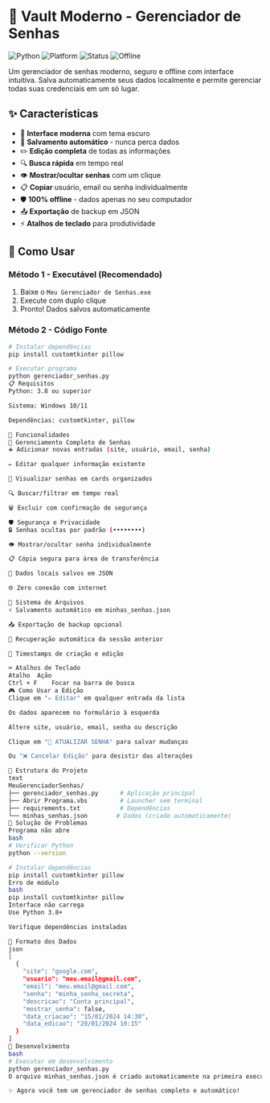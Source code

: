 # 🔐 Vault Moderno - Gerenciador de Senhas

![Python](https://img.shields.io/badge/Python-3.8%2B-blue)
![Platform](https://img.shields.io/badge/Platform-Windows-blue)
![Status](https://img.shields.io/badge/Status-Stable-brightgreen)
![Offline](https://img.shields.io/badge/🔒-Offline%20Only-darkblue)

Um gerenciador de senhas moderno, seguro e offline com interface intuitiva. Salva automaticamente seus dados localmente e permite gerenciar todas suas credenciais em um só lugar.

## ✨ Características

- 🎨 **Interface moderna** com tema escuro
- 💾 **Salvamento automático** - nunca perca dados
- ✏️ **Edição completa** de todas as informações
- 🔍 **Busca rápida** em tempo real
- 👁 **Mostrar/ocultar senhas** com um clique
- 📋 **Copiar** usuário, email ou senha individualmente
- 🛡️ **100% offline** - dados apenas no seu computador
- 📤 **Exportação** de backup em JSON
- ⚡ **Atalhos de teclado** para produtividade

## 🚀 Como Usar

### Método 1 - Executável (Recomendado)
1. Baixe o `Meu Gerenciador de Senhas.exe`
2. Execute com duplo clique
3. Pronto! Dados salvos automaticamente

### Método 2 - Código Fonte
```bash
# Instalar dependências
pip install customtkinter pillow

# Executar programa
python gerenciador_senhas.py
📋 Requisitos
Python: 3.8 ou superior

Sistema: Windows 10/11

Dependências: customtkinter, pillow

🎯 Funcionalidades
🔐 Gerenciamento Completo de Senhas
➕ Adicionar novas entradas (site, usuário, email, senha)

✏️ Editar qualquer informação existente

👀 Visualizar senhas em cards organizados

🔍 Buscar/filtrar em tempo real

🗑️ Excluir com confirmação de segurança

🛡️ Segurança e Privacidade
🔒 Senhas ocultas por padrão (••••••••)

👁️ Mostrar/ocultar senha individualmente

📋 Cópia segura para área de transferência

💾 Dados locais salvos em JSON

🌐 Zero conexão com internet

💾 Sistema de Arquivos
⚡ Salvamento automático em minhas_senhas.json

📤 Exportação de backup opcional

🔄 Recuperação automática da sessão anterior

📅 Timestamps de criação e edição

⌨️ Atalhos de Teclado
Atalho	Ação
Ctrl + F	Focar na barra de busca
🎮 Como Usar a Edição
Clique em "✏️ Editar" em qualquer entrada da lista

Os dados aparecem no formulário à esquerda

Altere site, usuário, email, senha ou descrição

Clique em "💾 ATUALIZAR SENHA" para salvar mudanças

Ou "❌ Cancelar Edição" para desistir das alterações

📁 Estrutura do Projeto
text
MeuGerenciadorSenhas/
├── gerenciador_senhas.py      # Aplicação principal
├── Abrir Programa.vbs         # Launcher sem terminal
├── requirements.txt           # Dependências
└── minhas_senhas.json        # Dados (criado automaticamente)
🐛 Solução de Problemas
Programa não abre
bash
# Verificar Python
python --version

# Instalar dependências
pip install customtkinter pillow
Erro de módulo
bash
pip install customtkinter pillow
Interface não carrega
Use Python 3.8+

Verifique dependências instaladas

💾 Formato dos Dados
json
[
  {
    "site": "google.com",
    "usuario": "meu.email@gmail.com",
    "email": "meu.email@gmail.com", 
    "senha": "minha_senha_secreta",
    "descricao": "Conta principal",
    "mostrar_senha": false,
    "data_criacao": "15/01/2024 14:30",
    "data_edicao": "20/01/2024 10:15"
  }
]
🔧 Desenvolvimento
bash
# Executar em desenvolvimento
python gerenciador_senhas.py
O arquivo minhas_senhas.json é criado automaticamente na primeira execução.

✨ Agora você tem um gerenciador de senhas completo e automático!



